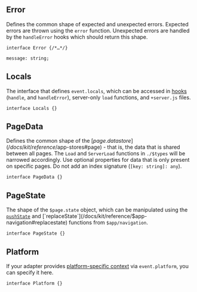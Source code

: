 ## Error

Defines the common shape of expected and unexpected errors. Expected errors are thrown using the `error` function. Unexpected errors are handled by the `handleError` hooks which should return this shape.

<div class="ts-block">

```dts
interface Error {/*…*/}
```

<div class="ts-block-property">

```dts
message: string;
```

<div class="ts-block-property-details"></div>
</div>
</div>

## Locals

The interface that defines `event.locals`, which can be accessed in [hooks](https://kit.svelte.dev/docs/hooks) (`handle`, and `handleError`), server-only `load` functions, and `+server.js` files.

<div class="ts-block">

```dts
interface Locals {}
```


</div>

## PageData

Defines the common shape of the [$page.data store](/docs/kit/reference/$app-stores#page) - that is, the data that is shared between all pages.
The `Load` and `ServerLoad` functions in `./$types` will be narrowed accordingly.
Use optional properties for data that is only present on specific pages. Do not add an index signature (`[key: string]: any`).

<div class="ts-block">

```dts
interface PageData {}
```


</div>

## PageState

The shape of the `$page.state` object, which can be manipulated using the [`pushState`](/docs/kit/reference/$app-navigation#pushstate) and [`replaceState`](/docs/kit/reference/$app-navigation#replacestate) functions from `$app/navigation`.

<div class="ts-block">

```dts
interface PageState {}
```


</div>

## Platform

If your adapter provides [platform-specific context](https://kit.svelte.dev/docs/adapters#platform-specific-context) via `event.platform`, you can specify it here.

<div class="ts-block">

```dts
interface Platform {}
```


</div>

